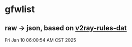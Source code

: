 # gfwlist
## raw -> json, based on [v2ray-rules-dat](https://github.com/Loyalsoldier/v2ray-rules-dat)
Fri Jan 10 06:00:54 AM CST 2025

